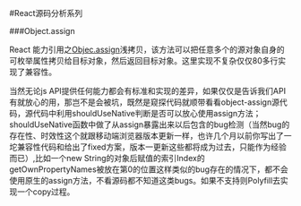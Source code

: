 #React源码分析系列

###Object.assign

React 能力引用之[Objec.assign](https://developer.mozilla.org/en-US/docs/Web/JavaScript/Reference/Global_Objects/Object/assign)浅拷贝，该方法可以把任意多个的源对象自身的可枚举属性拷贝给目标对象，然后返回目标对象。这里实现不复杂仅仅80多行实现了兼容性。

当然无论js API提供任何能力都会有标准和实现的差异，如果仅仅是告诉我们API有就放心的用，那岂不是会被坑，既然是窥探代码就顺带看看object-assign源代码，源代码中利用shouldUseNative判断是否可以放心使用assign方法；shouldUseNative函数中做了从assign暴露出来以后包含的bug检测（当然bug的存在性、时效性这个就跟移动端浏览器版本更新一样，也许几个月以前你写出了一坨兼容性代码和给出了fixed方案，版本一更新这些都将成为过去，只能作为经验而已）,比如一个new String的对象后赋值的索引Index的getOwnPropertyNames被放在第0的位置这样类似的bug存在的情况下，都不会使用原生的assign方法，不看源码都不知道这类bugs。如果不支持则Polyfill去实现一个copy过程。